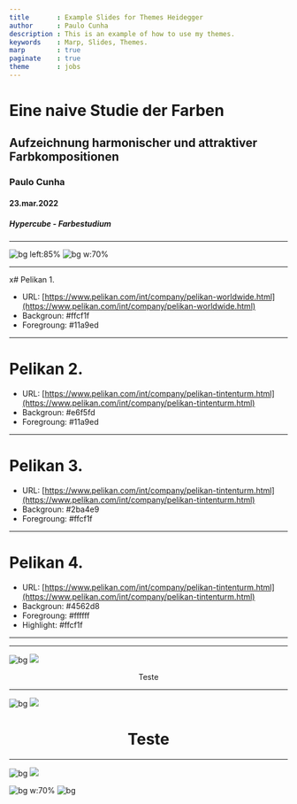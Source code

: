 ```yaml
---
title       : Example Slides for Themes Heidegger
author      : Paulo Cunha
description : This is an example of how to use my themes.
keywords    : Marp, Slides, Themes.
marp        : true
paginate    : true
theme       : jobs
--- 
```



<!-- _class: titlepage -->

# Eine naive Studie der Farben
## Aufzeichnung harmonischer und attraktiver Farbkompositionen
### Paulo Cunha
#### 23.mar.2022
##### Hypercube - Farbestudium
--- 

<!-- 
backgroundColor: #ffcf1f 
color: #11a9ed
-->

![bg left:85%](https://www.pelikan.com/images/pelikan/company/brand/Carrusel_posters/TheBrand_carrusel_posters_12.jpg)
![bg w:70%](https://www.pelikan.com/images/logos/Group%20800.png)



---
<!-- 
backgroundColor: #ffcf1f 
color: #11a9ed
-->

x# Pelikan 1.

- URL: [https://www.pelikan.com/int/company/pelikan-worldwide.html](https://www.pelikan.com/int/company/pelikan-worldwide.html)
- Backgroun: #ffcf1f
- Foregroung: #11a9ed

---
<!-- 
backgroundColor: #e6f5fd
color: #11a9ed
-->

# Pelikan 2.

- URL: [https://www.pelikan.com/int/company/pelikan-tintenturm.html](https://www.pelikan.com/int/company/pelikan-tintenturm.html)
- Backgroun: #e6f5fd
- Foregroung: #11a9ed

---
<!-- 
backgroundColor: #2ba4e9
color: #ffcf1f
-->

# Pelikan 3.

- URL: [https://www.pelikan.com/int/company/pelikan-tintenturm.html](https://www.pelikan.com/int/company/pelikan-tintenturm.html)
- Backgroun: #2ba4e9
- Foregroung: #ffcf1f

---
<!-- 
backgroundColor: #4562d8
color: #ffffff
-->

# Pelikan 4.

- URL: [https://www.pelikan.com/int/company/pelikan-tintenturm.html](https://www.pelikan.com/int/company/pelikan-tintenturm.html)
- Backgroun: #4562d8
- Foregroung: #ffffff
- <div color: #4562d8>Highlight</divn>: #ffcf1f

--- 

<!-- 
backgroundColor: #b30839 
color: #11a9ed
-->

---

![bg](rgb(255,128,0))
![](rgb(255,255,255))

<div align="center">

Teste 

</div>

---

![bg](#ffa903)
![](#000000)

<div align="center">

# Teste 

</div>

---

<!-- 
backgroundColor: #4562d8
color: #ffffff
-->

![bg](#ffcd0d)
![](#000000)

![bg w:70%](https://upload.wikimedia.org/wikipedia/commons/b/b5/Langenscheidt_logo.png)
![bg](https://cf.shopee.com.br/file/a9ac70ece33a67efbbf43faa61772d39)


